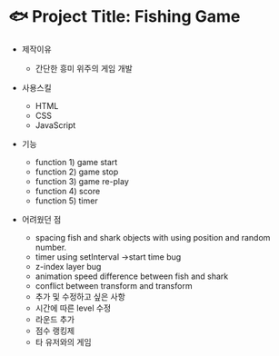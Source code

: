 # :fish: Project Title: Fishing Game

- 제작이유

  - 간단한 흥미 위주의 게임 개발

- 사용스킬

  - HTML
  - CSS
  - JavaScript

- 기능

  - function 1) game start
  - function 2) game stop
  - function 3) game re-play
  - function 4) score
  - function 5) timer

- 어려웠던 점

  - spacing fish and shark objects with using position and random number.
  - timer using setInterval ->start time bug
  - z-index layer bug
  - animation speed difference between fish and shark
  - conflict between transform and transform
  - 추가 및 수정하고 싶은 사항
  - 시간에 따른 level 수정
  - 라운드 추가
  - 점수 랭킹제
  - 타 유저와의 게임
